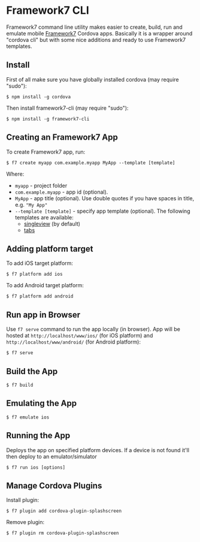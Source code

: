 # Framework7 CLI

Framework7 command line utility makes easier to create, build, run and emulate mobile [Framework7](http://framework7.io) Cordova apps. Basically it is a wrapper around "cordova cli" but with some nice additions and ready to use Framework7 templates.

## Install

First of all make sure you have globally installed cordova (may require "sudo"):
```
$ npm install -g cordova
```

Then install framework7-cli (may require "sudo"):
```
$ npm install -g framework7-cli
```

## Creating an Framework7 App

To create Framework7 app, run:
```
$ f7 create myapp com.example.myapp MyApp --template [template]
```
Where:

* `myapp` - project folder
* `com.example.myapp` - app id (optional). 
* `MyApp` - app title (optional). Use double quotes if you have spaces in title, e.g. `"My App"`
* `--template [template]` - specify app template (optional). The following templates are available:
    * [singleview](https://github.com/nolimits4web/framework7-cli-template-singleview) (by default)
    * [tabs](https://github.com/nolimits4web/framework7-cli-template-tabs)

## Adding platform target

To add iOS target platform:
```
$ f7 platform add ios
```

To add Android target platform:
```
$ f7 platform add android
```

## Run app in Browser

Use `f7 serve` command to run the app locally (in browser). App will be hosted at `http://localhost/www/ios/` (for iOS platform) and `http://localhost/www/android/` (for Android platform):

```
$ f7 serve
```

## Build the App

```
$ f7 build
```

## Emulating the App

```
$ f7 emulate ios
```

## Running the App

Deploys the app on specified platform devices. If a device is not found it'll then deploy to an emulator/simulator

```
$ f7 run ios [options]
```

## Manage Cordova Plugins

Install plugin:
```
$ f7 plugin add cordova-plugin-splashscreen
```

Remove plugin:
```
$ f7 plugin rm cordova-plugin-splashscreen
```